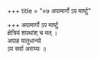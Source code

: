 +++
title = "०७ अपामार्गो ऽप मार्ष्टु"

+++
अपामार्गो ऽप मार्ष्टु  
क्षेत्रियं शपथांश् च मत् ।  
अपाह यातुधान्यो  
ऽप सर्वा अराय्यः ॥
